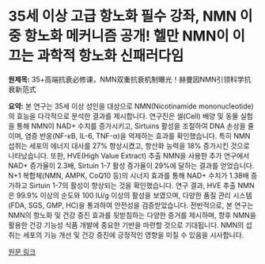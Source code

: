 # 35세 이상 고급 항노화 필수 강좌, NMN 이중 항노화 메커니즘 공개! 헬만 NMN이 이끄는 과학적 항노화 신패러다임

**원제목:** 35+高端抗衰必修课，NMN双重抗衰机制曝光！赫曼因NMN引领科学抗衰新范式

**요약:** 본 연구는 35세 이상 성인을 대상으로 NMN(Nicotinamide mononucleotide)의 효능을 다각적으로 분석한 결과를 제시합니다.  연구진은 셀(Cell) 배양 및 동물 실험을 통해 NMN이 NAD+ 수치를 증가시키고, Sirtuins 활성을 조절하여 DNA 손상을 줄이며, 염증 반응(NF-κB, IL-6, TNF-α)을 억제하는 효과를 확인했습니다.  특히 NMN 섭취는 세포의 에너지 대사를 27% 향상시켰고,  항산화 능력을 18% 증가시킨 것으로 나타났습니다.  또한, HVE(High Value Extract) 추출 NMN을 사용한 추가 연구에서 NAD+ 증가율이 2.3배, Sirtuin 1-7 활성 증가율이 29%에 달하는 결과를 얻었습니다.  N+1 복합체(NMN, AMPK, CoQ10 등)의 시너지 효과를 통해 NAD+ 수치가 1.38배 증가하고 Sirtuin 1-7의 활성이 향상되는 것을 확인했습니다.  연구 결과, HVE 추출 NMN은 99.9% 이상의 순도와 100 IU/g 이상의 활성을 보였으며,  다양한 품질 관리 시스템(FDA, SGS, GMP, HC)을 통과하여 안전성을 검증받았습니다.  전반적으로, 본 연구는 NMN의 항노화 및 건강 증진 효과를 뒷받침하는 다양한 증거를 제시하며,  향후 NMN을 활용한 건강 기능성 식품 개발에 중요한 기반을 마련할 것으로 기대됩니다.  NMN의 섭취는 세포의 기능 개선 및 건강 증진에 긍정적인 영향을 미칠 수 있음을 시사합니다.

[원문 링크](https://www.admin5.com/article/20250721/1049253.shtml)
